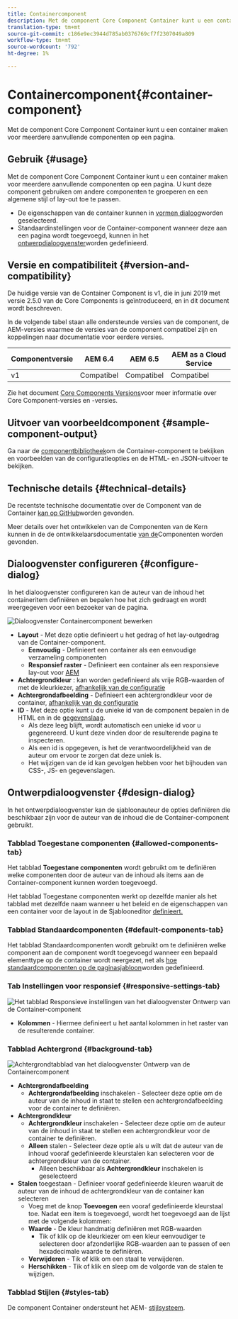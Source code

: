 ```yaml
---
title: Containercomponent
description: Met de component Core Component Container kunt u een container maken voor meerdere aanvullende componenten op een pagina.
translation-type: tm+mt
source-git-commit: c186e9ec3944d785ab0376769cf7f2307049a809
workflow-type: tm+mt
source-wordcount: '792'
ht-degree: 1%

---
```



# Containercomponent{#container-component}

Met de component Core Component Container kunt u een container maken voor meerdere aanvullende componenten op een pagina.

## Gebruik {#usage}

Met de component Core Component Container kunt u een container maken voor meerdere aanvullende componenten op een pagina. U kunt deze component gebruiken om andere componenten te groeperen en een algemene stijl of lay-out toe te passen.

* De eigenschappen van de container kunnen in [vormen dialoog](#configure-dialog)worden geselecteerd.
* Standaardinstellingen voor de Container-component wanneer deze aan een pagina wordt toegevoegd, kunnen in het [ontwerpdialoogvenster](#design-dialog)worden gedefinieerd.

## Versie en compatibiliteit {#version-and-compatibility}

De huidige versie van de Container Component is v1, die in juni 2019 met versie 2.5.0 van de Core Components is geïntroduceerd, en in dit document wordt beschreven.

In de volgende tabel staan alle ondersteunde versies van de component, de AEM-versies waarmee de versies van de component compatibel zijn en koppelingen naar documentatie voor eerdere versies.

| Componentversie | AEM 6.4 | AEM 6.5 | AEM as a Cloud Service |
|--- |--- |---|---|
| v1 | Compatibel | Compatibel | Compatibel |

Zie het document [Core Components Versions](/help/versions.md)voor meer informatie over Core Component-versies en -versies.

## Uitvoer van voorbeeldcomponent {#sample-component-output}

Ga naar de [componentbibliotheek](https://adobe.com/go/aem_cmp_library_container)om de Container-component te bekijken en voorbeelden van de configuratieopties en de HTML- en JSON-uitvoer te bekijken.

## Technische details {#technical-details}

De recentste technische documentatie over de Component van de Container [kan op GitHub](https://adobe.com/go/aem_cmp_tech_container_v1)worden gevonden.

Meer details over het ontwikkelen van de Componenten van de Kern kunnen in de de ontwikkelaarsdocumentatie [van de](/help/developing/overview.md)Componenten worden gevonden.

## Dialoogvenster configureren {#configure-dialog}

In het dialoogvenster configureren kan de auteur van de inhoud het containeritem definiëren en bepalen hoe het zich gedraagt en wordt weergegeven voor een bezoeker van de pagina.

![Dialoogvenster Containercomponent bewerken](/help/assets/container-edit.png)

* **Layout** - Met deze optie definieert u het gedrag of het lay-outgedrag van de Container-component.
   * **Eenvoudig** - Definieert een container als een eenvoudige verzameling componenten
   * **Responsief raster** - Definieert een container als een responsieve lay-out voor [AEM](https://docs.adobe.com/content/help/en/experience-manager-cloud-service/sites/authoring/features/responsive-layout.html)
* **Achtergrondkleur** : kan worden gedefinieerd als vrije RGB-waarden of met de kleurkiezer, [afhankelijk van de configuratie](#background-tab)
* **Achtergrondafbeelding** - Definieert een achtergrondkleur voor de container, [afhankelijk van de configuratie](#background-tab)
* **ID** - Met deze optie kunt u de unieke id van de component bepalen in de HTML en in de [gegevenslaag](/help/developing/data-layer/overview.md).
   * Als deze leeg blijft, wordt automatisch een unieke id voor u gegenereerd. U kunt deze vinden door de resulterende pagina te inspecteren.
   * Als een id is opgegeven, is het de verantwoordelijkheid van de auteur om ervoor te zorgen dat deze uniek is.
   * Het wijzigen van de id kan gevolgen hebben voor het bijhouden van CSS-, JS- en gegevenslagen.

## Ontwerpdialoogvenster {#design-dialog}

In het ontwerpdialoogvenster kan de sjabloonauteur de opties definiëren die beschikbaar zijn voor de auteur van de inhoud die de Container-component gebruikt.

### Tabblad Toegestane componenten {#allowed-components-tab}

Het tabblad **Toegestane componenten** wordt gebruikt om te definiëren welke componenten door de auteur van de inhoud als items aan de Container-component kunnen worden toegevoegd.

Het tabblad Toegestane componenten werkt op dezelfde manier als het tabblad met dezelfde naam wanneer u het beleid en de eigenschappen van een container voor de layout in de Sjablooneditor [definieert.](https://docs.adobe.com/content/help/en/experience-manager-cloud-service/sites/authoring/features/templates.html)

### Tabblad Standaardcomponenten {#default-components-tab}

Het tabblad Standaardcomponenten wordt gebruikt om te definiëren welke component aan de component wordt toegevoegd wanneer een bepaald elementtype op de container wordt neergezet, net als [hoe standaardcomponenten op de paginasjabloon](https://docs.adobe.com/content/help/en/experience-manager-cloud-service/sites/authoring/features/templates.html)worden gedefinieerd.

### Tab Instellingen voor responsief {#responsive-settings-tab}

![Het tabblad Responsieve instellingen van het dialoogvenster Ontwerp van de Container-component](/help/assets/container-design-responsive.png)

* **Kolommen** - Hiermee definieert u het aantal kolommen in het raster van de resulterende container.

### Tabblad Achtergrond {#background-tab}

![Achtergrondtabblad van het dialoogvenster Ontwerp van de Containercomponent](/help/assets/container-design-background.png)

* **Achtergrondafbeelding**
   * **Achtergrondafbeelding** inschakelen - Selecteer deze optie om de auteur van de inhoud in staat te stellen een achtergrondafbeelding voor de container te definiëren.
* **Achtergrondkleur**
   * **Achtergrondkleur** inschakelen - Selecteer deze optie om de auteur van de inhoud in staat te stellen een achtergrondkleur voor de container te definiëren.
   * **Alleen** stalen - Selecteer deze optie als u wilt dat de auteur van de inhoud vooraf gedefinieerde kleurstalen kan selecteren voor de achtergrondkleur van de container.
      * Alleen beschikbaar als **Achtergrondkleur** inschakelen is geselecteerd
* **Stalen** toegestaan - Definieer vooraf gedefinieerde kleuren waaruit de auteur van de inhoud de achtergrondkleur van de container kan selecteren
   * Voeg met de knop **Toevoegen** een vooraf gedefinieerde kleurstaal toe. Nadat een item is toegevoegd, wordt het toegevoegd aan de lijst met de volgende kolommen:
   * **Waarde** - De kleur handmatig definiëren met RGB-waarden
      * Tik of klik op de kleurkiezer om een kleur eenvoudiger te selecteren door afzonderlijke RGB-waarden aan te passen of een hexadecimale waarde te definiëren.
   * **Verwijderen** - Tik of klik om een staal te verwijderen.
   * **Herschikken** - Tik of klik en sleep om de volgorde van de stalen te wijzigen.

### Tabblad Stijlen {#styles-tab}

De component Container ondersteunt het AEM- [stijlsysteem](/help/get-started/authoring.md#component-styling).
